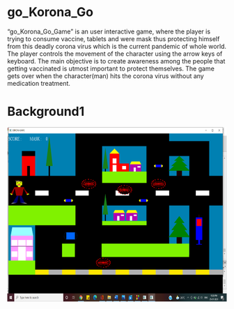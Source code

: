 # go_Korona_Go
“go_Korona_Go_Game” is an user interactive game, where the player is trying
to consume vaccine, tablets and were mask thus protecting himself from this
deadly corona virus which is the current pandemic of whole world. The player
controls the movement of the character using the arrow keys of keyboard. The
main objective is to create awareness among the people that getting vaccinated is
utmost important to protect themselves. The game gets over when the
character(man) hits the corona virus without any medication treatment.
# Background1
<img height=400 width=900 src="https://github.com/AkankshaGaonkar/go_Korona_Go/blob/main/Screenshot%20(269).png" />
